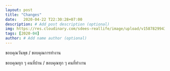 ```yaml
---
layout: post
title: "Changes"
date:   2020-04-22 T22:30:28+07:00
description: # Add post description (optional)
img: https://res.cloudinary.com/sdees-reallife/image/upload/v1587829943/IMG_25591011_192841.jpg # Add image post (optional)
tags: [2020-04]
author: # Add name author (optional)
---
```

ขอบคุณวันพุธ / ขอบคุณการทำงาน

<i class="fa fa-child" style="color:plum"></i>

ขอบคุณทุก ๆ คนที่บ้าน / ขอบคุณทุก ๆ คนที่ทำงาน
